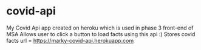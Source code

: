 # covid-api
My Covid Api app created on heroku which is used in phase 3 front-end of MSA
Allows user to click a button to load facts using this api :)
Stores covid facts url = https://marky-covid-api.herokuapp.com
